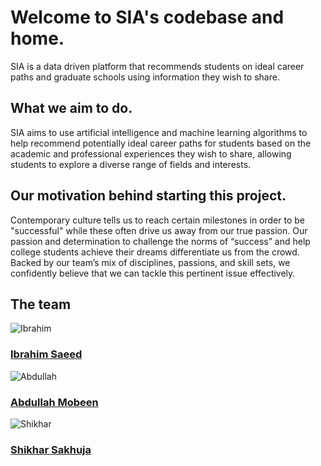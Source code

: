 # Welcome to SIA's codebase and home. 
SIA is a data driven platform that recommends students on ideal career paths and graduate schools using information they wish to share.


## What we aim to do. 
SIA aims to use artificial intelligence and machine learning algorithms to help recommend potentially ideal career paths for students based on the academic and professional experiences they wish to share, allowing students to explore a diverse range of fields and interests.


## Our motivation behind starting this project.
Contemporary culture tells us to reach certain milestones in order to be "successful" while these often drive us away from our true passion.
Our passion and determination to challenge the norms of “success” and help college students achieve their dreams differentiate us from the crowd. Backed by our team’s mix of disciplines, passions, and skill sets, we confidently believe that we can tackle this pertinent issue effectively. 


## The team

![Ibrahim](https://github.com/shikhar394/SIA/blob/master/images/Ibrahim.jpg)
### [Ibrahim Saeed](https://www.linkedin.com/in/ibrahim-saeed-6a4b01144/)

![Abdullah](https://github.com/shikhar394/SIA/blob/master/images/Abdullah.jpg)
### [Abdullah Mobeen](https://www.linkedin.com/in/abdullah-mobeen/)

![Shikhar](https://github.com/shikhar394/SIA/blob/master/images/Shikhar.jpg)
### [Shikhar Sakhuja](https://www.linkedin.com/in/shikhar394/)
